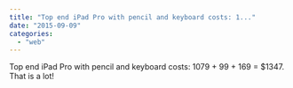 ```yaml
---
title: "Top end iPad Pro with pencil and keyboard costs: 1..."
date: "2015-09-09"
categories: 
  - "web"
---
```


Top end iPad Pro with pencil and keyboard costs: 1079 + 99 + 169 = $1347. That is a lot!
